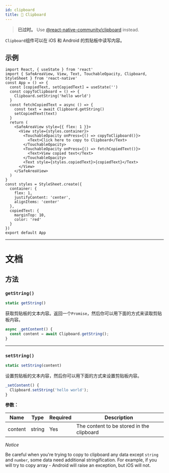 ```yaml
---
id: clipboard
title: 🚧 Clipboard
---
```


> **已过时。** Use [@react-native-community/clipboard](https://github.com/react-native-community/clipboard) instead.

`Clipboard`组件可以在 iOS 和 Android 的剪贴板中读写内容。

## 示例

```SnackPlayer name=Clipboard%20API%20Example&supportedPlatforms=ios,android
import React, { useState } from 'react'
import { SafeAreaView, View, Text, TouchableOpacity, Clipboard, StyleSheet } from 'react-native'
const App = () => {
  const [copiedText, setCopiedText] = useState('')
  const copyToClipboard = () => {
    Clipboard.setString('hello world')
  }
  const fetchCopiedText = async () => {
    const text = await Clipboard.getString()
    setCopiedText(text)
  }
  return (
    <SafeAreaView style={{ flex: 1 }}>
      <View style={styles.container}>
        <TouchableOpacity onPress={() => copyToClipboard()}>
          <Text>Click here to copy to Clipboard</Text>
        </TouchableOpacity>
        <TouchableOpacity onPress={() => fetchCopiedText()}>
          <Text>View copied text</Text>
        </TouchableOpacity>
        <Text style={styles.copiedText}>{copiedText}</Text>
      </View>
    </SafeAreaView>
  )
}
const styles = StyleSheet.create({
  container: {
    flex: 1,
    justifyContent: 'center',
    alignItems: 'center'
  },
  copiedText: {
    marginTop: 10,
    color: 'red'
  }
})
export default App
```

---

# 文档

## 方法

### `getString()`

```jsx
static getString()
```

获取剪贴板的文本内容。返回一个`Promise`，然后你可以用下面的方式来读取剪贴板内容。

```jsx
async _getContent() {
  const content = await Clipboard.getString();
}
```

---

### `setString()`

```jsx
static setString(content)
```

设置剪贴板的文本内容，然后你可以用下面的方式来设置剪贴板内容。

```jsx
_setContent() {
  Clipboard.setString('hello world');
}
```

**参数：**

| Name    | Type   | Required | Description                               |
| ------- | ------ | -------- | ----------------------------------------- |
| content | string | Yes      | The content to be stored in the clipboard |

_Notice_

Be careful when you're trying to copy to clipboard any data except `string` and `number`, some data need additional stringification. For example, if you will try to copy array - Android will raise an exception, but iOS will not.
